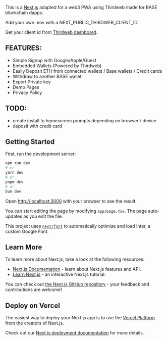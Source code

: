 This is a [Next.js](https://nextjs.org/) adapted for a web3 PWA using Thirdweb made for BASE blockchain dapps.

Add your own .env with a NEXT_PUBLIC_THIRDWEB_CLIENT_ID.

Get your client id from [Thirdweb dashboard](https://thirdweb.com/dashboard/settings).

## FEATURES:

- Simple Signup with Google/Apple/Guest
- Embedded Wallets (Powered by Thirdweb)
- Easily Deposit ETH from connected wallets / Base wallets / Credit cards
- Withdraw to another BASE wallet
- Export Private key
- Demo Pages
- Privacy Policy

## TODO:

- create install to homescreen prompts depending on browser / device
- deposit with credit card

## Getting Started

First, run the development server:

```bash
npm run dev
# or
yarn dev
# or
pnpm dev
# or
bun dev
```

Open [http://localhost:3000](http://localhost:3000) with your browser to see the result.

You can start editing the page by modifying `app/page.tsx`. The page auto-updates as you edit the file.

This project uses [`next/font`](https://nextjs.org/docs/basic-features/font-optimization) to automatically optimize and load Inter, a custom Google Font.

## Learn More

To learn more about Next.js, take a look at the following resources:

- [Next.js Documentation](https://nextjs.org/docs) - learn about Next.js features and API.
- [Learn Next.js](https://nextjs.org/learn) - an interactive Next.js tutorial.

You can check out [the Next.js GitHub repository](https://github.com/vercel/next.js/) - your feedback and contributions are welcome!

## Deploy on Vercel

The easiest way to deploy your Next.js app is to use the [Vercel Platform](https://vercel.com/new?utm_medium=default-template&filter=next.js&utm_source=create-next-app&utm_campaign=create-next-app-readme) from the creators of Next.js.

Check out our [Next.js deployment documentation](https://nextjs.org/docs/deployment) for more details.
